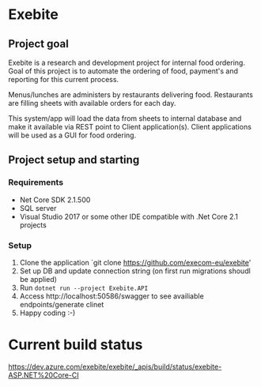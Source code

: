 # Exebite

## Project goal

Exebite is a research and development project for internal food ordering. Goal of this project is to automate the ordering of food, payment's and reporting for this current process.

Menus/lunches are administers by restaurants delivering food. Restaurants are filling sheets with available orders for each day.

This system/app will load the data from sheets to internal database and make it available via REST point to Client application(s). Client applications will be used as a GUI for food ordering.

## Project setup and starting

### Requirements

- Net Core SDK 2.1.500
- SQL server
- Visual Studio 2017 or some other IDE compatible with .Net Core 2.1 projects

### Setup

1. Clone the application `git clone https://github.com/execom-eu/exebite'
2. Set up DB and update connection string (on first run migrations shoudl be applied)
3. Run `dotnet run --project Exebite.API`
4. Access http://localhost:50586/swagger to see availiable endpoints/generate clinet
5. Happy coding :-)

# Current build status
https://dev.azure.com/exebite/exebite/_apis/build/status/exebite-ASP.NET%20Core-CI
